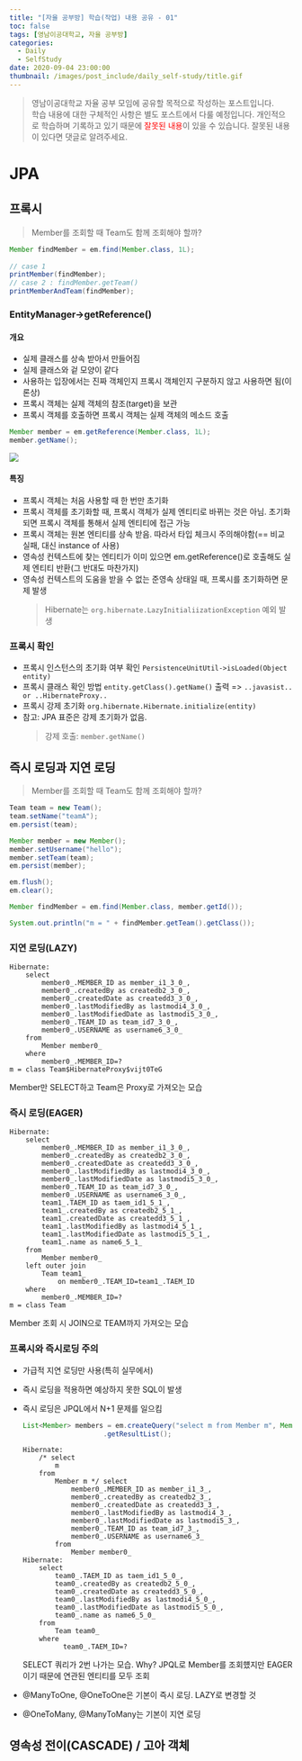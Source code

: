 ```yaml
---
title: "[자율 공부방] 학습(작업) 내용 공유 - 01"
toc: false
tags: [영남이공대학교, 자율 공부방]
categories:
  - Daily
  - SelfStudy
date: 2020-09-04 23:00:00
thumbnail: /images/post_include/daily_self-study/title.gif
---
```

> 영남이공대학교 자율 공부 모임에 공유할 목적으로 작성하는 포스트입니다.  
> 학습 내용에 대한 구체적인 사항은 별도 포스트에서 다룰 예정입니다.
> 개인적으로 학습하며 기록하고 있기 때문에 <font color='red'>잘못된 내용</font>이 있을 수 있습니다. 잘못된 내용이 있다면 댓글로 알려주세요.  

# JPA
## 프록시
> Member를 조회할 때 Team도 함께 조회해야 할까?
    
```java
Member findMember = em.find(Member.class, 1L);
    
// case 1
printMember(findMember);
// case 2 : findMember.getTeam()
printMemberAndTeam(findMember);
```
### EntityManager->getReference()
#### 개요
* 실제 클래스를 상속 받아서 만들어짐
* 실제 클래스와 겉 모양이 같다
* 사용하는 입장에서는 진짜 객체인지 프록시 객체인지 구분하지 않고 사용하면 됨(이론상)
* 프록시 객체는 실제 객체의 참조(target)을 보관
* 프록시 객체를 호출하면 프록시 객체는 실제 객체의 메소드 호출
```java
Member member = em.getReference(Member.class, 1L);
member.getName();
```
![](/images/post_include/daily_self-study/20200904-01.png)

#### 특징
* 프록시 객체는 처음 사용할 때 한 번만 초기화
* 프록시 객체를 초기화할 때, 프록시 객체가 실제 엔티티로 바뀌는 것은 아님. 초기화되면 프록시 객체를 통해서 실제 엔티티에 접근 가능
* 프록시 객체는 원본 엔티티를 상속 받음. 따라서 타입 체크시 주의해야함(== 비교 실패, 대신 instance of 사용)
* 영속성 컨텍스트에 찾는 엔티티가 이미 있으면 em.getReference()로 호출해도 실제 엔티티 반환(그 반대도 마찬가지)
* 영속성 컨텍스트의 도움을 받을 수 없는 준영속 상태일 때, 프록시를 초기화하면 문제 발생
    > Hibernate는 `org.hibernate.LazyInitialiizationException` 예외 발생

### 프록시 확인
* 프록시 인스턴스의 초기화 여부 확인
    `PersistenceUnitUtil->isLoaded(Object entity)`
* 프록시 클래스 확인 방법
    `entity.getClass().getName()` 출력 => `..javasist.. or ..HibernateProxy..`
* 프록시 강제 초기화
    `org.hibernate.Hibernate.initialize(entity)`
* 참고: JPA 표준은 강제 초기화가 없음.
    > 강제 호출: `member.getName()`

## 즉시 로딩과 지연 로딩
> Member를 조회할 때 Team도 함께 조회해야 할까?
```java
Team team = new Team();
team.setName("teamA");
em.persist(team);

Member member = new Member();
member.setUsername("hello");
member.setTeam(team);
em.persist(member);

em.flush();
em.clear();

Member findMember = em.find(Member.class, member.getId());

System.out.println("m = " + findMember.getTeam().getClass());
```
### 지연 로딩(LAZY)
```
Hibernate: 
    select
        member0_.MEMBER_ID as member_i1_3_0_,
        member0_.createdBy as createdb2_3_0_,
        member0_.createdDate as createdd3_3_0_,
        member0_.lastModifiedBy as lastmodi4_3_0_,
        member0_.lastModifiedDate as lastmodi5_3_0_,
        member0_.TEAM_ID as team_id7_3_0_,
        member0_.USERNAME as username6_3_0_ 
    from
        Member member0_ 
    where
        member0_.MEMBER_ID=?
m = class Team$HibernateProxy$vijt0TeG
```
Member만 SELECT하고 Team은 Proxy로 가져오는 모습 
### 즉시 로딩(EAGER)
```
Hibernate: 
    select
        member0_.MEMBER_ID as member_i1_3_0_,
        member0_.createdBy as createdb2_3_0_,
        member0_.createdDate as createdd3_3_0_,
        member0_.lastModifiedBy as lastmodi4_3_0_,
        member0_.lastModifiedDate as lastmodi5_3_0_,
        member0_.TEAM_ID as team_id7_3_0_,
        member0_.USERNAME as username6_3_0_,
        team1_.TAEM_ID as taem_id1_5_1_,
        team1_.createdBy as createdb2_5_1_,
        team1_.createdDate as createdd3_5_1_,
        team1_.lastModifiedBy as lastmodi4_5_1_,
        team1_.lastModifiedDate as lastmodi5_5_1_,
        team1_.name as name6_5_1_ 
    from
        Member member0_ 
    left outer join
        Team team1_ 
            on member0_.TEAM_ID=team1_.TAEM_ID 
    where
        member0_.MEMBER_ID=?
m = class Team
```
Member 조회 시 JOIN으로 TEAM까지 가져오는 모습
### 프록시와 즉시로딩 주의
* 가급적 지연 로딩만 사용(특히 실무에서)
* 즉시 로딩을 적용하면 예상하지 못한 SQL이 발생
* 즉시 로딩은 JPQL에서 N+1 문제를 일으킴
  ```java
  List<Member> members = em.createQuery("select m from Member m", Member.class)
                      .getResultList();
  ```
  ```
  Hibernate: 
      /* select
          m 
      from
          Member m */ select
              member0_.MEMBER_ID as member_i1_3_,
              member0_.createdBy as createdb2_3_,
              member0_.createdDate as createdd3_3_,
              member0_.lastModifiedBy as lastmodi4_3_,
              member0_.lastModifiedDate as lastmodi5_3_,
              member0_.TEAM_ID as team_id7_3_,
              member0_.USERNAME as username6_3_ 
          from
              Member member0_
  Hibernate: 
      select
          team0_.TAEM_ID as taem_id1_5_0_,
          team0_.createdBy as createdb2_5_0_,
          team0_.createdDate as createdd3_5_0_,
          team0_.lastModifiedBy as lastmodi4_5_0_,
          team0_.lastModifiedDate as lastmodi5_5_0_,
          team0_.name as name6_5_0_ 
      from
          Team team0_ 
      where
            team0_.TAEM_ID=?  
  ```
  SELECT 쿼리가 2번 나가는 모습. Why? JPQL로 Member를 조회헀지만 EAGER이기 때문에 연관된 엔티티를 모두 조회 
  
* @ManyToOne, @OneToOne은 기본이 즉시 로딩. LAZY로 변경할 것
* @OneToMany, @ManyToMany는 기본이 지연 로딩
## 영속성 전이(CASCADE) / 고아 객체